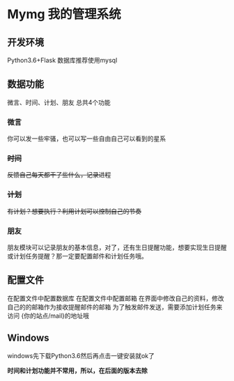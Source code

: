 # Mymg 我的管理系统
## 开发环境
Python3.6+Flask
数据库推荐使用mysql
## 数据功能
微言、时间、计划、朋友 总共4个功能
### 微言
你可以发一些牢骚，也可以写一些自由自己可以看到的星系
### ~~时间~~
~~反馈自己每天都干了些什么，记录进程~~
### ~~计划~~
~~有计划？想要执行？利用计划可以控制自己的节奏~~
### 朋友
朋友模块可以记录朋友的基本信息，对了，还有生日提醒功能，想要实现生日提醒或计划任务提醒？那一定要配置邮件和计划任务哦。

## 配置文件
在配置文件中配置数据库
在配置文件中配置邮箱
在界面中修改自己的资料，修改自己的的邮箱作为接收提醒邮件的邮箱
为了触发邮件发送，需要添加计划任务来访问 {你的站点/mail}的地址哦

## Windows
windows先下载Python3.6然后再点击一键安装就ok了

**时间和计划功能并不常用，所以，在后面的版本去除**